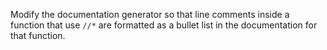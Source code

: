 Modify the documentation generator so that line comments inside a function that use `//*`
are formatted as a bullet list in the documentation for that function.
